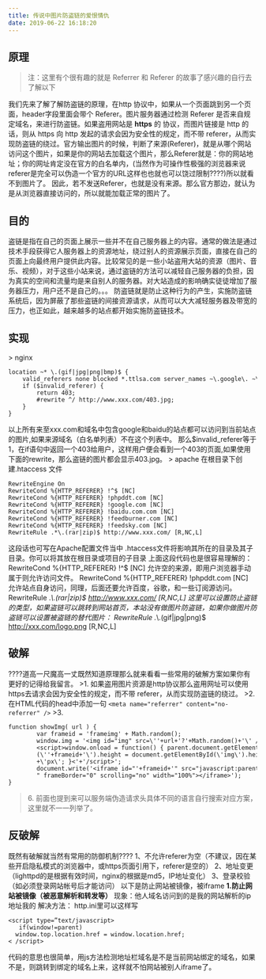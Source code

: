 ```yaml
---
title: 传说中图片防盗链的爱恨情仇
date: 2019-06-22 16:18:20
---
```


原理
--

> 注：这里有个很有趣的就是 Referrer 和 Referer 的故事了感兴趣的自行去了解以下

我们先来了解了解防盗链的原理，在http 协议中，如果从一个页面跳到另一个页面，header字段里面会带个 Referer。图片服务器通过检测 Referer 是否来自规定域名，来进行防盗链。如果盗用网站是 **https** 的 协议，而图片链接是 http 的话，则从 https 向 http 发起的请求会因为安全性的规定，而不带 referer，从而实现防盗链的绕过。官方输出图片的时候，判断了来源(Referer)，就是从哪个网站访问这个图片，如果是你的网站去加载这个图片，那么Referer就是：你的网站地址；你的网址肯定没在官方的白名单内，(当然作为可操作性极强的浏览器来说referer是完全可以伪造一个官方的URL这样也也就也可以饶过限制????)所以就看不到图片了。 因此，若不发送Referer，也就是没有来源。那么官方那边，就认为是从浏览器直接访问的，所以就能加载正常的图片了。

目的
--

盗链是指在自己的页面上展示一些并不在自己服务器上的内容。通常的做法是通过技术手段获得它人服务器上的资源地址，绕过别人的资源展示页面，直接在自己的页面上向最终用户提供此内容。比较常见的是一些小站盗用大站的资源（图片、音乐、视频），对于这些小站来说，通过盗链的方法可以减轻自己服务器的负担，因为真实的空间和流量均是来自别人的服务器。对大站造成的影响确实徒徒增加了服务器压力，用户还不是自己的。。。 防盗链就是防止这种行为的产生，实施防盗链系统后，因为屏蔽了那些盗链的间接资源请求，从而可以大大减轻服务器及带宽的压力，也正如此，越来越多的站点都开始实施防盗链技术。

实现
--

\> nginx

    location ~* \.(gif|jpg|png|bmp)$ {    
        valid_referers none blocked *.ttlsa.com server_names ~\.google\. ~\.baidu\.;    
        if ($invalid_referer) {        
            return 403;        
            #rewrite ^/ http://www.xxx.com/403.jpg;    
        }
    }

以上所有来至xxx.com和域名中包含google和baidu的站点都可以访问到当前站点的图片,如果来源域名（白名单列表）不在这个列表中。 那么$invalid_referer等于1，在if语句中返回一个403给用户，这样用户便会看到一个403的页面,如果使用下面的rewrite，那么盗链的图片都会显示403.jpg。 > apache 在根目录下创建.htaccess 文件

    RewriteEngine On
    RewriteCond %{HTTP_REFERER} !^$ [NC]
    RewriteCond %{HTTP_REFERER} !phpddt.com [NC]
    RewriteCond %{HTTP_REFERER} !google.com [NC]
    RewriteCond %{HTTP_REFERER} !baidu.com.com [NC]
    RewriteCond %{HTTP_REFERER} !feedburner.com [NC]
    RewriteCond %{HTTP_REFERER} !feedsky.com [NC]
    RewriteRule .*\.(rar|zip)$ http://www.xxx.com/ [R,NC,L]

这段话也可写在Apache配置文件当中 .htaccess文件将影响其所在的目录及其子目录。你可以将其放在根目录或项目的子目录 上面这段代码也是很容易理解的： RewriteCond %{HTTP\_REFERER} !^$ \[NC\] 允许空的来源，即用户浏览器手动属于则允许访问文件。 RewriteCond %{HTTP\_REFERER} !phpddt.com \[NC\] 允许站点自身访问，同理，后面还要允许百度，谷歌，和一些订阅源访问。 RewriteRule .*\\.(rar|zip)$ http://www.xxx.com/ \[R,NC,L\] 这里可以设置防止盗链的类型，如果盗链可以跳转到网站首页，本站没有做图片防盗链，如果你做图片防盗链可以设置被盗链的替代图片： RewriteRule .*\\.(gif|jpg|png)$ http://xxx.com/logo.png \[R,NC,L\]

破解
--

????道高一尺魔高一丈既然知道原理那么就来看看一些常用的破解方案如果你有更好的记得给我留言。 >1\. 如果盗用图片资源是http协议那么盗用网址可以使用https去请求会因为安全性的规定，而不带 referer，从而实现防盗链的绕过。 >2. 在HTML代码的head中添加一句 `<meta name="referrer" content="no-referrer" />`  >3.

    function showImg( url ) {
            var frameid = 'frameimg' + Math.random();
            window.img = '<img id="img" src=\''+url+'?'+Math.random()+'\' />
            <script>window.onload = function() { parent.document.getElementById
            (\''+frameid+'\').height = document.getElementById(\'img\').height
            +\'px\'; }<'+'/script>';
            document.write('<iframe id="'+frameid+'" src="javascript:parent.img;
            " frameBorder="0" scrolling="no" width="100%"></iframe>');
    }

>6\. 前面也提到来可以服务端伪造请求头具体不同的语言自行搜索对应方案，这里就不一一列举了。

反破解
---

既然有破解就当然有常用的防御机制???? 1、不允许referer为空（不建议，因在某些开启隐私模式的浏览器中，或https页面引用下，referer是空的） 2、地址变更（lighttpd的是根据有效时间，nginx的根据是md5，IP地址变化） 3、登录校验（如必须登录网站帐号后才能访问） 以下是防止网站被镜像，被iframe **1.防止网站被镜像（被恶意解析和转发等）** 现象：他人域名访问到的是我的网站解析的ip地址我的 解决方法： http.ini里可以这样写

    <script type=”text/javascript> 
       if(window!=parent) 
      window.top.location.href = window.location.href; 
    < /script>

代码的意思也很简单，用js方法检测地址栏域名是不是当前网站绑定的域名，如果不是，则跳转到绑定的域名上来，这样就不怕网站被别人iframe了。